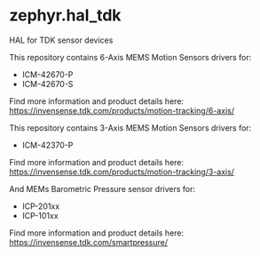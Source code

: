 # zephyr.hal_tdk

HAL for TDK sensor devices

This repository contains 6-Axis MEMS Motion Sensors drivers for:

* ICM-42670-P
* ICM-42670-S

Find more information and product details here: 
https://invensense.tdk.com/products/motion-tracking/6-axis/

This repository contains 3-Axis MEMS Motion Sensors drivers for:

* ICM-42370-P

Find more information and product details here: 
https://invensense.tdk.com/products/motion-tracking/3-axis/

And MEMs Barometric Pressure sensor drivers for:

* ICP-201xx
* ICP-101xx

Find more information and product details here: 
https://invensense.tdk.com/smartpressure/
